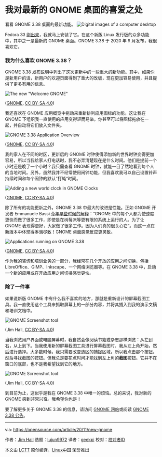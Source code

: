 [#]: collector: (lujun9972)
[#]: translator: (geekpi)
[#]: reviewer: ( )
[#]: publisher: ( )
[#]: url: ( )
[#]: subject: (What I love about the newest GNOME desktop)
[#]: via: (https://opensource.com/article/20/11/new-gnome)
[#]: author: (Jim Hall https://opensource.com/users/jim-hall)

我对最新的 GNOME 桌面的喜爱之处
======
看看 GNOME 3.38 桌面的最新功能。
![Digital images of a computer desktop][1]

Fedora 33 [刚出来][2]，我就马上安装了它。在这个新版 Linux 发行版的众多功能中，其中之一是最新的 GNOME 桌面。GNOME 3.38 于 2020 年 9 月发布，我很喜欢它。

### 我为什么喜欢 GNOME 3.38？

GNOME 3.38 [发布说明][3]中列出了这次更新中的一些重大的新功能。其中，如果你是新用户的话，新用户的欢迎页面得到了重大的改版，现在更加容易使用，并且提供了更多有用的信息。

![The new "Welcome GNOME"][4]

([GNOME][5], [CC BY-SA 4.0][6])

我还喜欢在 GNOME 应用概览中拖动来重新排列应用图标的功能。这让我在 GNOME 下组织我一直使用的应用变得轻而易举。你甚至可以将图标拖放在一起，并自动将它们放入文件夹。

![GNOME 3.38 Application Overview][7]

([GNOME][5], [CC BY-SA 4.0][6])

我的家人在不同的时区，更新后的 GNOME 时钟使得添加新的世界时钟变得更加容易，所以当我给家人打电话时，我不必弄清楚现在是什么时间。他们是提前一个小时还是晚了一个小时？我只需查看 GNOME 时钟，就能一目了然地看到每个人的当地时间。另外，虽然我并不经常使用闹钟功能，但我喜欢我可以自己设置铃声持续时间和每个闹钟的默认”打盹“时间。

![Adding a new world clock in GNOME Clocks][8]

([GNOME][5], [CC BY-SA 4.0][6])

除了所有的功能更新之外，GNOME 3.38 中最大的改进是性能。正如 GNOME 开发者 Emmanuele Bassi [今年早些时候的解释][9]：“GNOME 中的每个人都为使速度更快而做了很多工作，即使是在树莓派等更有限的系统上运行的人。为了让 GNOME 表现得更好，大家做了很多工作。因为人们真的很关心它”。而这一点在新版本中体现得淋漓尽致！GNOME 桌面感觉反应更灵敏。

![Applications running on GNOME 3.38][10]

([GNOME][5], [CC BY-SA 4.0][6])

作为我的咨询和培训业务的一部分，我经常在几个开放的应用之间切换，包括 LibreOffice、GIMP、Inkscape、一个网络浏览器等。在 GNOME 3.38 中，启动一个新的应用或在开放应用之间切换感觉更快。

### 除了一件事

如果说新版 GNOME 中有什么我不喜欢的地方，那就是重新设计的屏幕截图工具。我一直使用这个工具来抓取屏幕上的一部分内容，并将其插入到我的演示文稿和培训文档中。

![GNOME Screenshot tool][11]

(Jim Hall, [CC BY-SA 4.0][6])

当我浏览用户界面或电脑屏幕时，我自然会像阅读书籍或杂志那样浏览：从左到右，从上到下。当我使用新的屏幕截图工具进行屏幕截图时，我从左上角开始，然后进行选择。大多数时候，我只需要改变选区的捕捉区域，所以我点击那个按钮，然后寻找截图的按钮。但我总是要花点时间才能找到左上角的**截图**按钮。它并不在窗口的底部，也不是我希望找到它的地方。

![GNOME Screenshot tool][12]

(Jim Hall, [CC BY-SA 4.0][6])

到目前为止，这似乎是我在 GNOME 3.38 中唯一的烦恼。总的来说，我对新的 GNOME 感到非常兴奋。我希望你也是！

要了解更多关于 GNOME 3.38 的信息，请访问 [GNOME 网站][13]或阅读 [GNOME 3.38 公告][5]。

--------------------------------------------------------------------------------

via: https://opensource.com/article/20/11/new-gnome

作者：[Jim Hall][a]
选题：[lujun9972][b]
译者：[geekpi](https://github.com/geekpi)
校对：[校对者ID](https://github.com/校对者ID)

本文由 [LCTT](https://github.com/LCTT/TranslateProject) 原创编译，[Linux中国](https://linux.cn/) 荣誉推出

[a]: https://opensource.com/users/jim-hall
[b]: https://github.com/lujun9972
[1]: https://opensource.com/sites/default/files/styles/image-full-size/public/lead-images/computer_browser_web_desktop.png?itok=Bw8ykZMA (Digital images of a computer desktop)
[2]: https://fedoramagazine.org/announcing-fedora-33/
[3]: https://help.gnome.org/misc/release-notes/3.38/
[4]: https://opensource.com/sites/default/files/uploads/welcome-tour.png (The new "Welcome GNOME" )
[5]: https://www.gnome.org/news/2020/09/gnome-3-38-released/
[6]: https://creativecommons.org/licenses/by-sa/4.0/
[7]: https://opensource.com/sites/default/files/uploads/app-overview.png (GNOME 3.38 Application Overview)
[8]: https://opensource.com/sites/default/files/uploads/world-clocks.png (Adding a new world clock in GNOME Clocks)
[9]: https://opensource.com/article/20/7/new-gnome-features
[10]: https://opensource.com/sites/default/files/uploads/desktop-busy.png (Applications running on GNOME 3.38)
[11]: https://opensource.com/sites/default/files/uploads/gnome-screenshot-tool.png (GNOME Screenshot tool)
[12]: https://opensource.com/sites/default/files/uploads/screenshot-tool-path.png (GNOME Screenshot tool)
[13]: https://www.gnome.org/
